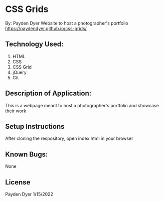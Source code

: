 # CSS Grids
By: Payden Dyer
Website to host a photographer's portfolio
https://paydendyer.github.io/css-grids/
## Technology Used:
1. HTML
2. CSS
3. CSS Grid
4. jQuery
5. Git

## Description of Application:
This is a webpage meant to host a photographer's portfolio and showcase their work

## Setup Instructions
After cloning the respository, open index.html in your browser

## Known Bugs:
None

## License
Payden Dyer 1/15/2022